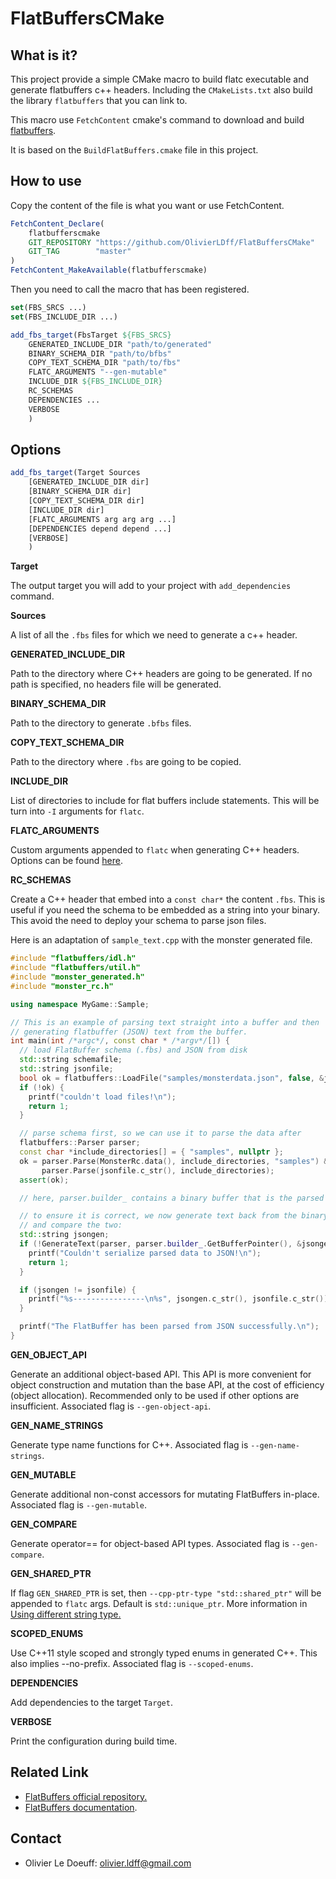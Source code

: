 # FlatBuffersCMake

## What is it?

This project provide a simple CMake macro to build flatc executable and generate flatbuffers c++ headers. Including the `CMakeLists.txt` also build the library `flatbuffers` that you can link to.

This macro use `FetchContent` cmake's command to download and build [flatbuffers](https://github.com/google/flatbuffers). 

It is based on the `BuildFlatBuffers.cmake` file in this project. 

## How to use

Copy the content of the file is what you want or use FetchContent.

```cmake
FetchContent_Declare(
    flatbufferscmake
    GIT_REPOSITORY "https://github.com/OlivierLDff/FlatBuffersCMake"
    GIT_TAG        "master"
)
FetchContent_MakeAvailable(flatbufferscmake)
```

Then you need to call the macro that has been registered.

```cmake
set(FBS_SRCS ...)
set(FBS_INCLUDE_DIR ...)

add_fbs_target(FbsTarget ${FBS_SRCS}
    GENERATED_INCLUDE_DIR "path/to/generated"
    BINARY_SCHEMA_DIR "path/to/bfbs"
    COPY_TEXT_SCHEMA_DIR "path/to/fbs"
    FLATC_ARGUMENTS "--gen-mutable"
    INCLUDE_DIR ${FBS_INCLUDE_DIR}
    RC_SCHEMAS
    DEPENDENCIES ...
    VERBOSE
    )
```

## Options

```cmake
add_fbs_target(Target Sources
    [GENERATED_INCLUDE_DIR dir]
    [BINARY_SCHEMA_DIR dir]
    [COPY_TEXT_SCHEMA_DIR dir]
    [INCLUDE_DIR dir]
    [FLATC_ARGUMENTS arg arg arg ...]
    [DEPENDENCIES depend depend ...]
    [VERBOSE]
    )
```

**Target**

The output target you will add to your project with `add_dependencies` command.

**Sources**

A list of all the `.fbs` files for which we need to generate a c++ header.

**GENERATED_INCLUDE_DIR**

Path to the directory where C++ headers are going to be generated. If no path is specified, no headers file will be generated.

**BINARY_SCHEMA_DIR**

Path to the directory to generate `.bfbs` files.

**COPY_TEXT_SCHEMA_DIR**

Path to the directory where `.fbs` are going to be copied.

**INCLUDE_DIR**

List of directories to include for flat buffers include statements. This will be turn into `-I` arguments for `flatc`.

**FLATC_ARGUMENTS**

Custom arguments appended to `flatc` when generating C++ headers. Options can be found [here](https://google.github.io/flatbuffers/flatbuffers_guide_using_schema_compiler.html).

**RC_SCHEMAS**

Create a C++ header that embed into a `const char*` the content `.fbs`. This is useful if you need the schema to be embedded as a string into your binary. This avoid the need to deploy your schema to parse json files.

Here is an adaptation of `sample_text.cpp` with the monster generated file.

```c++
#include "flatbuffers/idl.h"
#include "flatbuffers/util.h"
#include "monster_generated.h"  
#include "monster_rc.h" 

using namespace MyGame::Sample;

// This is an example of parsing text straight into a buffer and then
// generating flatbuffer (JSON) text from the buffer.
int main(int /*argc*/, const char * /*argv*/[]) {
  // load FlatBuffer schema (.fbs) and JSON from disk
  std::string schemafile;
  std::string jsonfile;
  bool ok = flatbuffers::LoadFile("samples/monsterdata.json", false, &jsonfile);
  if (!ok) {
    printf("couldn't load files!\n");
    return 1;
  }

  // parse schema first, so we can use it to parse the data after
  flatbuffers::Parser parser;
  const char *include_directories[] = { "samples", nullptr };
  ok = parser.Parse(MonsterRc.data(), include_directories, "samples") &&
       parser.Parse(jsonfile.c_str(), include_directories);
  assert(ok);

  // here, parser.builder_ contains a binary buffer that is the parsed data.

  // to ensure it is correct, we now generate text back from the binary,
  // and compare the two:
  std::string jsongen;
  if (!GenerateText(parser, parser.builder_.GetBufferPointer(), &jsongen)) {
    printf("Couldn't serialize parsed data to JSON!\n");
    return 1;
  }

  if (jsongen != jsonfile) {
    printf("%s----------------\n%s", jsongen.c_str(), jsonfile.c_str());
  }

  printf("The FlatBuffer has been parsed from JSON successfully.\n");
}

```

**GEN_OBJECT_API**

Generate an additional object-based API. This API is more convenient for object construction and mutation than the base API, at the cost of efficiency (object allocation). Recommended only to be used if other options are insufficient.
Associated flag is `--gen-object-api`.

**GEN_NAME_STRINGS**

Generate type name functions for C++.
Associated flag is `--gen-name-strings`.

**GEN_MUTABLE**

Generate additional non-const accessors for mutating FlatBuffers in-place.
Associated flag is `--gen-mutable`.

**GEN_COMPARE**

Generate operator== for object-based API types.
Associated flag is `--gen-compare`.

**GEN_SHARED_PTR**

If flag `GEN_SHARED_PTR` is set, then `--cpp-ptr-type "std::shared_ptr"` will be appended to `flatc` args.
Default is `std::unique_ptr`.
More information in [Using different string type.](https://google.github.io/flatbuffers/flatbuffers_guide_use_cpp.html#autotoc_md44)

**SCOPED_ENUMS**

Use C++11 style scoped and strongly typed enums in generated C++. This also implies --no-prefix.
Associated flag is `--scoped-enums`.

**DEPENDENCIES**

Add dependencies to the target `Target`.

**VERBOSE**

Print the configuration during build time.

## Related Link

* [FlatBuffers official repository.](https://github.com/google/flatbuffers)
* [FlatBuffers documentation](https://google.github.io/flatbuffers/).

## Contact

- Olivier Le Doeuff: [olivier.ldff@gmail.com](mailto:olivier.ldff@gmail.com)
